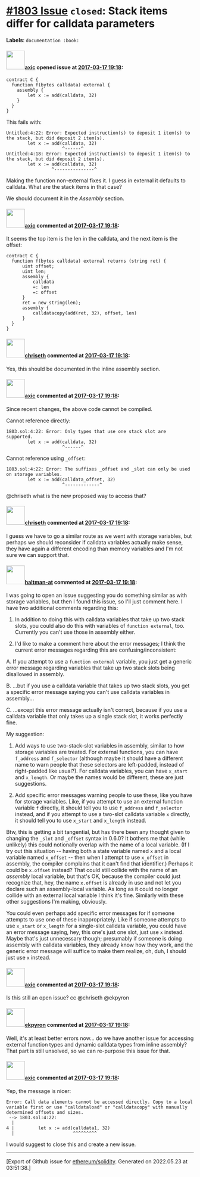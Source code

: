 # [\#1803 Issue](https://github.com/ethereum/solidity/issues/1803) `closed`: Stack items differ for calldata parameters
**Labels**: `documentation :book:`


#### <img src="https://avatars.githubusercontent.com/u/20340?v=4" width="50">[axic](https://github.com/axic) opened issue at [2017-03-17 19:18](https://github.com/ethereum/solidity/issues/1803):

```
contract C {
  function f(bytes calldata) external {
    assembly {
        let x := add(calldata, 32)
    }
  }
}
```

This fails with:
```
Untitled:4:22: Error: Expected instruction(s) to deposit 1 item(s) to the stack, but did deposit 2 item(s).
        let x := add(calldata, 32)
                     ^------^
Untitled:4:18: Error: Expected instruction(s) to deposit 1 item(s) to the stack, but did deposit 2 item(s).
        let x := add(calldata, 32)
                 ^---------------^
```

Making the function non-external fixes it. I guess in external it defaults to calldata. What are the stack items in that case?

We should document it in the *Assembly* section.

#### <img src="https://avatars.githubusercontent.com/u/20340?v=4" width="50">[axic](https://github.com/axic) commented at [2017-03-17 19:18](https://github.com/ethereum/solidity/issues/1803#issuecomment-287449316):

It seems the top item is the len in the calldata, and the next item is the offset:

```
contract C {
  function f(bytes calldata) external returns (string ret) {
      uint offset;
      uint len;
      assembly {
          calldata
          =: len
          =: offset
      }
      ret = new string(len);
      assembly {
          calldatacopy(add(ret, 32), offset, len)
      }
  }
}
```

#### <img src="https://avatars.githubusercontent.com/u/9073706?v=4" width="50">[chriseth](https://github.com/chriseth) commented at [2017-03-17 19:18](https://github.com/ethereum/solidity/issues/1803#issuecomment-287731630):

Yes, this should be documented in the inline assembly section.

#### <img src="https://avatars.githubusercontent.com/u/20340?v=4" width="50">[axic](https://github.com/axic) commented at [2017-03-17 19:18](https://github.com/ethereum/solidity/issues/1803#issuecomment-314177319):

Since recent changes, the above code cannot be compiled.

Cannot reference directly:
```
1803.sol:4:22: Error: Only types that use one stack slot are supported.
        let x := add(calldata, 32)
                     ^------^
```

Cannot reference using `_offset`:
```
1803.sol:4:22: Error: The suffixes _offset and _slot can only be used on storage variables.
        let x := add(calldata_offset, 32)
                     ^-------------^
```

@chriseth what is the new proposed way to access that?

#### <img src="https://avatars.githubusercontent.com/u/9073706?v=4" width="50">[chriseth](https://github.com/chriseth) commented at [2017-03-17 19:18](https://github.com/ethereum/solidity/issues/1803#issuecomment-314195672):

I guess we have to go a similar route as we went with storage variables, but perhaps we should reconsider if calldata variables actually make sense, they have again a different encoding than memory variables and I'm not sure we can support that.

#### <img src="https://avatars.githubusercontent.com/u/35589221?v=4" width="50">[haltman-at](https://github.com/haltman-at) commented at [2017-03-17 19:18](https://github.com/ethereum/solidity/issues/1803#issuecomment-506828523):

I was going to open an issue suggesting you do something similar as with storage variables, but then I found this issue, so I'll just comment here.  I have two additional comments regarding this:

1. In addition to doing this with calldata variables that take up two stack slots, you could also do this with variables of `function external`, too.  Currently you can't use those in assembly either.

2. I'd like to make a comment here about the error messages; I think the current error messages regarding this are confusing/inconsistent:

A. If you attempt to use a `function external` variable, you just get a generic error message regarding variables that take up two stack slots being disallowed in assembly.

B. ...but if you use a calldata variable that takes up two stack slots, you get a specific error message saying you can't use calldata variables in assembly...

C. ...except this error message actually isn't correct, because if you use a calldata variable that only takes up a single stack slot, it works perfectly fine.

My suggestion:

1. Add ways to use two-stack-slot variables in assembly, similar to how storage variables are treated.  For external functions, you can have `f_address` and `f_selector` (although maybe it should have a different name to warn people that these selectors are left-padded, instead of right-padded like usual?).  For calldata variables, you can have `x_start` and `x_length`.  Or maybe the names would be different, these are just suggestions.

2. Add specific error messages warning people to use these, like you have for storage variables.  Like, if you attempt to use an external function variable `f` directly, it should tell you to use `f_address` and `f_selector` instead, and if you attempt to use a two-slot calldata variable `x` directly, it should tell you to use `x_start` and `x_length` instead.

Btw, this is getting a bit tangential, but has there been any thought given to changing the `_slot` and `_offset` syntax in 0.6.0?  It bothers me that (while unlikely) this could notionally overlap with the name of a local variable.  (If I try out this situation -- having both a state variable named `x` and a local variable named `x_offset` -- then when I attempt to use `x_offset` in assembly, the compiler complains that it can't find that identifier.)  Perhaps it could be `x.offset` instead?  That could still collide with the name of an *assembly* local variable, but that's OK, because the compiler could just recognize that, hey, the name `x.offset` is already in use and not let you declare such an assembly-local variable.  As long as it could no longer collide with an external local variable I think it's fine.  Similarly with these other suggestions I'm making, obviously.

You could even perhaps add specific error messages for if someone attempts to use one of these inappropriately.  Like if someone attempts to use `x_start` or `x_length` for a single-slot calldata variable, you could have an error message saying, hey, this one's just one slot, just use `x` instead.  Maybe that's just unnecessary though; presumably if someone is doing assembly with calldata variables, they already know how they work, and the generic error message will suffice to make them realize, oh, duh, I should just use `x` instead.

#### <img src="https://avatars.githubusercontent.com/u/20340?v=4" width="50">[axic](https://github.com/axic) commented at [2017-03-17 19:18](https://github.com/ethereum/solidity/issues/1803#issuecomment-623979425):

Is this still an open issue? cc @chriseth @ekpyron

#### <img src="https://avatars.githubusercontent.com/u/1347491?v=4" width="50">[ekpyron](https://github.com/ekpyron) commented at [2017-03-17 19:18](https://github.com/ethereum/solidity/issues/1803#issuecomment-623981274):

Well, it's at least better errors now... do we have another issue for accessing external function types and dynamic calldata types from inline assembly? That part is still unsolved, so we can re-purpose this issue for that.

#### <img src="https://avatars.githubusercontent.com/u/20340?v=4" width="50">[axic](https://github.com/axic) commented at [2017-03-17 19:18](https://github.com/ethereum/solidity/issues/1803#issuecomment-623983254):

Yep, the message is nicer:
```
Error: Call data elements cannot be accessed directly. Copy to a local variable first or use "calldataload" or "calldatacopy" with manually determined offsets and sizes.
 --> 1803.sol:4:22:
  |
4 |         let x := add(calldata1, 32)
  |                      ^^^^^^^^^
```

I would suggest to close this and create a new issue.


-------------------------------------------------------------------------------



[Export of Github issue for [ethereum/solidity](https://github.com/ethereum/solidity). Generated on 2022.05.23 at 03:51:38.]
